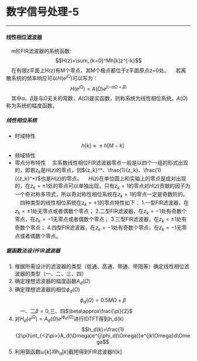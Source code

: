 # 数字信号处理-5

---
#### 线性相位滤波器
&emsp;m阶FIR滤波器的系统函数:
$$H(z)=\sum_{k=0}^Mh[k]z^{-k}$$
&emsp;在有限z平面上H(z)有M个零点，其M个极点都位于z平面原点z=0处。
&emsp;若离散系统的频率响应可以$H(e^{j\Omega})$可以写为：
$$H(e^{j\Omega})=A(\Omega)e^{j(-\alpha\Omega+\beta)}$$
&emsp;其中$\alpha、\beta$是与$\Omega$无关的常数，$A(\Omega)$是实函数，则称系统为线性相位系统。$A(\Omega)$称为系统的幅度函数。
##### 线性相位系统
* 时域特性
  $$h[k]\approx{}\pm{}h[M-k]$$
* 频域特性
* 零点分布特性
  &emsp;实系数线性相位FIR滤波器零点一般是以四个一组的形式出现的，即若$z_k$是$H(z)$的零点，则${z_k}^*、\frac{1}{z_k}、\frac{1}{{z_k}^*}$也是$H(z)$的零点。
  &emsp;$H(z)$在单位圆上和实轴上的零点是成对出现的，在$z_k=\pm{}1$处的零点可以单独出现。只有$z_k=1$的零点对$H(z)$贡献的因子为一个奇对称多项式，所以奇对称性相位系统在$z_k=1$的零点一定是奇数阶的。
  &emsp;四种类型的线性相位系统在$z_k=\pm{}1$的零点特性如下：
  1.一型FIR滤波器，在$z_k=\pm{}1$处无零点或者偶数个零点；
  2.二型FIR滤波器，在$z_k=-1$处有奇数个零点，在$z_k=-1$无零点或者偶数个零点；
  3.三型FIR滤波器，在$z_k=\pm{}1$处有奇数个零点；
  4.四型FIR滤波器，在$z_k=-1$处有奇数个零点，在$z_k=-1$无零点或者偶数个零点。

##### 窗函数法设计FIR滤波器
1. 根据所需设计的滤波器的类型（低通、高通、带通、带阻等）确定线性相位滤波器的类型（一、二、三、四）
2. 确定理想滤波器的幅度函数$A_d(\Omega)$
3. 确定理想滤波器的相位$\phi_d(\Omega)$
    $$\phi_d(\Omega)=0.5M\Omega+\beta$$
	&emsp;一、二$\beta=0$,三、四$\beta\approx\frac{\pi}{2}$
4. 对$H_d(e^{j\Omega})=A_d(\Omega)e^{j\phi_d(\Omega)}$进行IDTFT得到h_d(k)
    $$h_d(k)=\frac{1}{2\pi}\int_{<2\pi>}A_d(\Omega)e^{j\phi_d(\Omega)}e^{jk\Omega}d\Omega$$
5. 利用窗函数$\omega[k]将h_d[k]$截短得到FIR滤波器$h[k]$